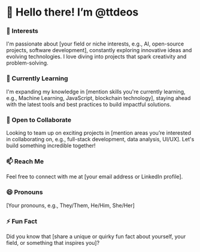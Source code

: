 # 👋 Hello there! I’m @ttdeos

### 👀 Interests  
I'm passionate about [your field or niche interests, e.g., AI, open-source projects, software development], constantly exploring innovative ideas and evolving technologies. I love diving into projects that spark creativity and problem-solving.

### 🌱 Currently Learning  
I'm expanding my knowledge in [mention skills you're currently learning, e.g., Machine Learning, JavaScript, blockchain technology], staying ahead with the latest tools and best practices to build impactful solutions.

### 💞️ Open to Collaborate  
Looking to team up on exciting projects in [mention areas you’re interested in collaborating on, e.g., full-stack development, data analysis, UI/UX]. Let's build something incredible together!

### 📫 Reach Me  
Feel free to connect with me at [your email address or LinkedIn profile].

### 😄 Pronouns  
[Your pronouns, e.g., They/Them, He/Him, She/Her]

### ⚡️ Fun Fact  
Did you know that [share a unique or quirky fun fact about yourself, your field, or something that inspires you]?
